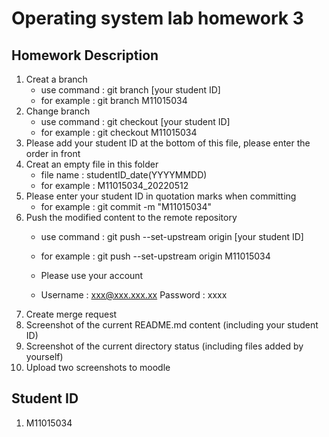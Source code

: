 # Operating system lab homework 3
## Homework Description
1. Creat a branch 
    * use command : git branch [your student ID]  
    * for example : git branch M11015034
2. Change branch 
    * use command : git checkout [your student ID]  
    * for example : git checkout M11015034
3. Please add your student ID at the bottom of this file, please enter the order in front
4. Creat an empty file in this folder
    * file name : studentID_date(YYYYMMDD)
    * for example : M11015034_20220512
5. Please enter your student ID in quotation marks when committing     
    * for example : git commit -m "M11015034"
6. Push the modified content to the remote repository
    * use command : git push --set-upstream origin [your student ID]
    * for example : git push --set-upstream origin M11015034

    * Please use your account
    * Username : xxx@xxx.xxx.xx  Password : xxxx
7. Create merge request
8. Screenshot of the current README.md content (including your student ID) 
9. Screenshot of the current directory status (including files added by yourself)
10. Upload two screenshots to moodle

## Student ID
1. M11015034
